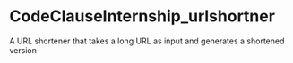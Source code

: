 # CodeClauseInternship_urlshortner
A URL shortener that takes a long URL as input and generates a shortened version

